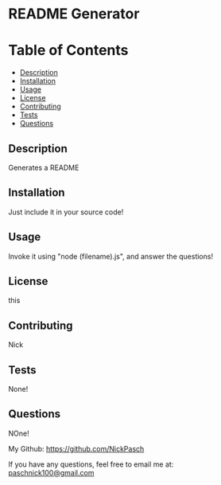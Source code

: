 
# README Generator 

# Table of Contents

- [Description](#description)
- [Installation](#installation)
- [Usage](#usage)
- [License](#license)
- [Contributing](#contributing)
- [Tests](#tests)
- [Questions](#questions)

## Description
        
Generates a README

## Installation

Just include it in your source code! 

## Usage

Invoke it using "node (filename).js", and answer the questions! 

## License

this

## Contributing

Nick

## Tests

None!

## Questions

NOne!

My Github: https://github.com/NickPasch

If you have any questions, feel free to email me at: paschnick100@gmail.com
    